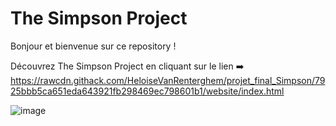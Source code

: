 # The Simpson Project

Bonjour et bienvenue sur ce repository !

Découvrez The Simpson Project en cliquant sur le lien ➡️
https://rawcdn.githack.com/HeloiseVanRenterghem/projet_final_Simpson/7925bbb5ca651eda643921fb298469ec798601b1/website/index.html

![image](https://user-images.githubusercontent.com/108370292/185907453-d6d0d489-655f-4feb-8c8b-f7e7b87c62c1.png)
